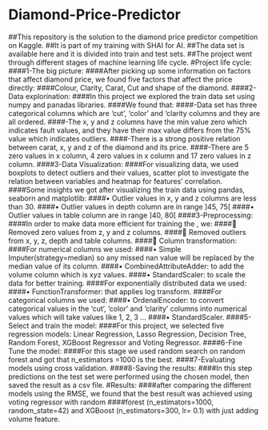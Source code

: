 # Diamond-Price-Predictor
##This repository is the solution to the diamond price predictor competition on Kaggle.
##It is part of my training with SHAI for AI.
##The data set is available here and it is divided into train and test sets.
##The project went through different stages of machine learning life cycle.
#Project life cycle:
####1-The big picture:
####After picking up some information on factors that affect diamond price, we found five factors that affect the price directly:
####Colour, Clarity, Carat, Cut and shape of the diamond.
####2-Data explorination:
####In this project we explored the train data set using numpy and panadas libraries.
####We found that:
####-Data set has three categorical columns which are ‘cut’, ‘color’ and ‘clarity columns and they are all ordered.
####-The x, y and z columns have the min value zero which indicates fault values, and they have their max value differs from the 75% value which indicates outliers.
####-There is a strong positive relation between carat, x, y and z of the diamond and its price.
####-There are 5 zero values in x column, 4 zero values in x column and 17 zero values in z column.
####3-Data Visualization:
####For visualizing data, we used boxplots to detect outliers and their values, scatter plot to investigate the relation between variables and heatmap for features’ correlation.
####Some insights we got after visualizing the train data using pandas, seaborn and matplotlib:
####•	Outlier values in x, y and z columns are less than 30.
####•	Outlier values in depth column are in range ]45, 75[
####•	Outlier values in table column are in range ]40, 80[
####3-Preprocessing:
####In order to make data more efficient for training the , we:
####	Removed zero values from z, y and z columns.
####	Removed outliers from x, y, z, depth and table columns.
####	Column transformation:
####For numerical columns we used:
####•	Simple Imputer(strategy=median) so any missed nan value will be replaced by the median value of its column.
####•	CombinedAttributeAdder: to add the volume column which is x*y*z values.
####•	StandardScaler: to scale the data for better training.
####For exponentially distributed data we used:
####•	FunctionTransformer: that applies log transform.
####For categorical columns we used:
####•	OrdenalEncoder: to convert categorical values in the ‘cut’, ’color’ and ‘clarity’ columns into numerical values which will take values like 1, 2, 3 …
####•	StandardScaler.
####5-Select and train the model:
####For this project, we selected five regression models: Linear Regression, Lasso Regression, Decision Tree, Random Forest, XGBoost Regressor and Voting Regressor.
####6-Fine Tune the model:
####For this stage we used random search on random forest and got that n_estimators =1000 is the best.
####7-Evaluating models using cross validation.
####8-Saving the results:
####In this step predictions on the test set were performed using the chosen model, then saved the result as a csv file.
#Results:
####after comparing the different models using the RMSE, we found that the best result was achieved using voting regressor with random ####forest (n_estimators=1000, random_state=42) and XGBoost (n_estimators=300, lr= 0.1) with just adding volume feature.

